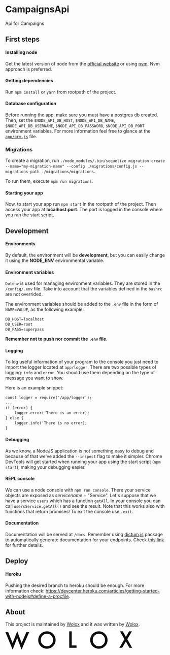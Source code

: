 # CampaignsApi
Api for Campaigns

## First steps

#### Installing node
Get the latest version of node from the [official website](https://nodejs.org/) or using [nvm](https://github.com/creationix/nvm).
Nvm approach is preferred.

#### Getting dependencies
Run ```npm install``` or ```yarn``` from rootpath of the project.

#### Database configuration
Before running the app, make sure you must have a postgres db created. Then, set the `$NODE_API_DB_HOST`, `$NODE_API_DB_NAME`, `$NODE_API_DB_USERNAME`, `$NODE_API_DB_PASSWORD`, `$NODE_API_DB_PORT` environment variables.
For more information feel free to glance at the [`app/orm.js`](https://github.com/Wolox/CampaignsApi/blob/master/app/models/index.js#L6) file.

### Migrations

<!-- Check this -->
To create a migration, run `./node_modules/.bin/sequelize migration:create --name="my-migration-name" --config ./migrations/config.js --migrations-path ./migrations/migrations`.

To run them, execute `npm run migrations`.

#### Starting your app
Now, to start your app run ```npm start``` in the rootpath of the project. Then access your app at **localhost:port**. The port is logged in the console where you ran the start script.

## Development

#### Environments
By default, the environment will be **development**, but you can easily change it using the **NODE_ENV** environmental variable.

#### Environment variables
`Dotenv` is used for managing environment variables. They are stored in the `/config/.env` file. Take into account that the variables defined in the `bashrc` are not overrided.

The environment variables should be added to the `.env` file in the form of `NAME=VALUE`, as the following example:
```
DB_HOST=localhost
DB_USER=root
DB_PASS=superpass
```

**Remember not to push nor commit the `.env` file.**

#### Logging
To log useful information of your program to the console you just need to import the logger located at `app/logger`. There are two possible types of logging: `info` and `error`. You should use them depending on the type of message you want to show.

Here is an example snippet:
```
const logger = require('/app/logger');
...
if (error) {
    logger.error('There is an error);
} else {
    logger.info('There is no error);
}
```

#### Debugging
As we know, a NodeJS application is not something easy to debug and because of that we've added the `--inspect` flag to make it simpler. Chrome DevTools will get started when running your app using the start script (`npm start`), making your debugging easier.

#### REPL console
We can use a node console with `npm run console`. There your service objects are exposed as _servicename_ + "Service". Let's suppose that we have a service `users` which has a function `getAll`. In your console you can call `usersService.getAll()` and see the result. Note that this works also with functions that return promises! To exit the console use `.exit`.

#### Documentation
Documentation will be served at `/docs`. Remember using [dictum.js](http://www.github.com/Wolox/dictum.js) package to automatically generate documentation for your endpoints. Check [this link](https://github.com/Wolox/dictum.js#chai) for further details.

## Deploy

#### Heroku
Pushing the desired branch to heroku should be enough.
For more information check: https://devcenter.heroku.com/articles/getting-started-with-nodejs#define-a-procfile.

## About

This project is maintained by [Wolox](https://github.com/Wolox) and it was written by [Wolox](http://www.wolox.com.ar).

![Wolox](https://raw.githubusercontent.com/Wolox/press-kit/master/logos/logo_banner.png)
